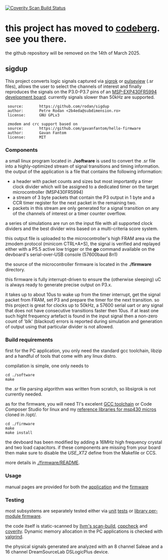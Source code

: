 

<a href="https://scan.coverity.com/projects/rodan-sigdup">
  <img alt="Coverity Scan Build Status"
       src="https://scan.coverity.com/projects/23935/badge.svg"/>
</a>

# this project has moved to [codeberg](https://codeberg.org/subDIMENSION/sigdup). see you there.

the github repository will be removed on the 14th of March 2025.





























## sigdup

This project converts logic signals captured via [sigrok](https://www.sigrok.org/) or [pulseview](https://www.sigrok.org/wiki/PulseView) (.sr files), allows the user to select the channels of interest and finally reproduces the signals on the P3.0-P3.7 pins of an [MSP-EXP430FR5994 development board](https://www.ti.com/tool/MSP-EXP430FR5994). currently signals slower than 50kHz are supported.

```
 source:       https://github.com/rodan/sigdup
 author:       Petre Rodan <2b4eda@subdimension.ro>
 license:      GNU GPLv3

 zmodem and crc support based on
 source:       https://github.com/gavanfantom/hello-firmware
 author:       Gavan Fantom
 license:      MIT
```

### Components

a small linux program located in **./software** is used to convert the .sr file into a highly-optimized stream of signal transitions and timing information. the output of the application is a file that contains the following information:

 * a header with packet counts and sizes but most importantly a timer clock divider which will be assigned to a dedicated timer on the target microcontroller (MSP430FR5994)
 * a stream of 3 byte packets that contain the P3 output in 1 byte and a CCR timer register for the next packet in the remaining two.
 * packets in this stream are only generated for a signal transition on any of the channels of interest or a timer counter overflow.

a series of simulations are run on the input file with all supported clock dividers and the best divider wins based on a multi-criteria score system.

this output file is uploaded to the microcontroller's high FRAM area via the zmodem protocol (minicom CTRL+A+S), the signal is verified and replayed either with a P5.5 active low trigger or the **go** command available on the devboard's serial-over-USB console (57600baud 8n1)

the source of the microcontroller firmware is located in the **./firmware** directory.

this firmware is fully interrupt-driven to ensure the (otherwise sleeping) uC is always ready to generate precise output on P3.x.

it takes up to about 10us to wake up from the timer interrupt, get the signal packet from FRAM, set P3 and prepare the timer for the next transition. so this project is great for clocks up to 50kHz, a 57600 serial uart or any signal that does not have consecutive transitions faster then 10us. if at least one such hight frequency artefact is found in the input signal then a non-zero count of 'blk' (blackout) errors is reported during simulation and generation of output using that particular divider is not allowed.

### Build requirements

first for the PC application, you only need the standard gcc toolchain, libzip and a handful of tools that come with any linux distro. 

compilation is simple, one only needs to
```
cd ./software
make
```

the .sr file parsing algorithm was written from scratch, so libsigrok is not currently needed.


as for the firmware, you will need TI's excelent [GCC toolchain](https://www.ti.com/tool/MSP430-GCC-OPENSOURCE) or Code Composer Studio for linux and my [reference libraries for msp430 micros](https://github.com/rodan/atlas430) cloned in /opt/.

```
cd ./firmware
make
make install
```

the devboard has been modified by adding a 16MHz high frequency crystal and two load capacitors. if these components are missing from your board then make sure to disable the *USE_XT2* define from the Makefile or CCS.

more details in [./firmware/README](./firmware/README).

### Usage

manual pages are provided for both the [application](./doc/sigdup.1) and the [firmware](./doc/sigdup-firmware.1)

### Testing

most subsystems are separately tested either via [unit](./testsuite/zmodem/zmodem_unit_test.sh) [tests](./testsuite/crc) or [library per-module firmware](https://github.com/rodan/atlas430/tree/master/tests).

the code itself is static-scanned by [llvm's scan-build](https://clang-analyzer.llvm.org/), [cppcheck](http://cppcheck.net/) and [coverity](https://scan.coverity.com/projects/rodan-sigdup?tab=overview). Dynamic memory allocation in the PC applications is checked with [valgrind](https://valgrind.org/).

the physical signals generated are analyzed with an 8 channel Saleae and a 16 channel DreamSourceLab DSLogicPlus device.

